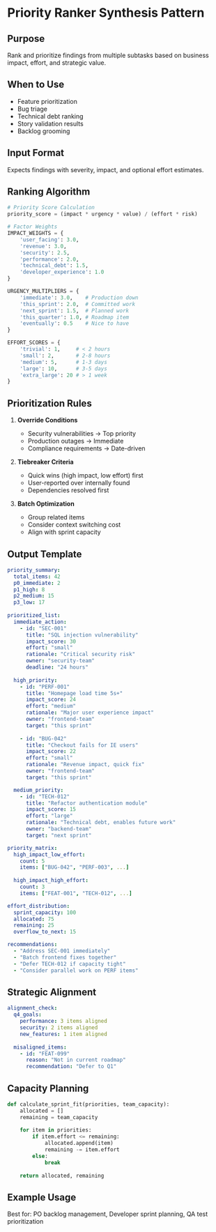 # Priority Ranker Synthesis Pattern

## Purpose
Rank and prioritize findings from multiple subtasks based on business impact, effort, and strategic value.

## When to Use
- Feature prioritization
- Bug triage
- Technical debt ranking
- Story validation results
- Backlog grooming

## Input Format
Expects findings with severity, impact, and optional effort estimates.

## Ranking Algorithm

```python
# Priority Score Calculation
priority_score = (impact * urgency * value) / (effort * risk)

# Factor Weights
IMPACT_WEIGHTS = {
    'user_facing': 3.0,
    'revenue': 3.0,
    'security': 2.5,
    'performance': 2.0,
    'technical_debt': 1.5,
    'developer_experience': 1.0
}

URGENCY_MULTIPLIERS = {
    'immediate': 3.0,    # Production down
    'this_sprint': 2.0,  # Committed work
    'next_sprint': 1.5,  # Planned work
    'this_quarter': 1.0, # Roadmap item
    'eventually': 0.5    # Nice to have
}

EFFORT_SCORES = {
    'trivial': 1,     # < 2 hours
    'small': 2,       # 2-8 hours
    'medium': 5,      # 1-3 days
    'large': 10,      # 3-5 days
    'extra_large': 20 # > 1 week
}
```

## Prioritization Rules

1. **Override Conditions**
   - Security vulnerabilities → Top priority
   - Production outages → Immediate
   - Compliance requirements → Date-driven

2. **Tiebreaker Criteria**
   - Quick wins (high impact, low effort) first
   - User-reported over internally found
   - Dependencies resolved first

3. **Batch Optimization**
   - Group related items
   - Consider context switching cost
   - Align with sprint capacity

## Output Template

```yaml
priority_summary:
  total_items: 42
  p0_immediate: 2
  p1_high: 8
  p2_medium: 15
  p3_low: 17
  
prioritized_list:
  immediate_action:
    - id: "SEC-001"
      title: "SQL injection vulnerability"
      impact_score: 30
      effort: "small"
      rationale: "Critical security risk"
      owner: "security-team"
      deadline: "24 hours"
      
  high_priority:
    - id: "PERF-001"
      title: "Homepage load time 5s+"
      impact_score: 24
      effort: "medium"
      rationale: "Major user experience impact"
      owner: "frontend-team"
      target: "this sprint"
      
    - id: "BUG-042"
      title: "Checkout fails for IE users"
      impact_score: 22
      effort: "small"
      rationale: "Revenue impact, quick fix"
      owner: "frontend-team"
      target: "this sprint"

  medium_priority:
    - id: "TECH-012"
      title: "Refactor authentication module"
      impact_score: 15
      effort: "large"
      rationale: "Technical debt, enables future work"
      owner: "backend-team"
      target: "next sprint"

priority_matrix:
  high_impact_low_effort:
    count: 5
    items: ["BUG-042", "PERF-003", ...]
  
  high_impact_high_effort:
    count: 3
    items: ["FEAT-001", "TECH-012", ...]

effort_distribution:
  sprint_capacity: 100
  allocated: 75
  remaining: 25
  overflow_to_next: 15

recommendations:
  - "Address SEC-001 immediately"
  - "Batch frontend fixes together"
  - "Defer TECH-012 if capacity tight"
  - "Consider parallel work on PERF items"
```

## Strategic Alignment

```yaml
alignment_check:
  q4_goals:
    performance: 3 items aligned
    security: 2 items aligned
    new_features: 1 item aligned
  
  misaligned_items:
    - id: "FEAT-099"
      reason: "Not in current roadmap"
      recommendation: "Defer to Q1"
```

## Capacity Planning

```python
def calculate_sprint_fit(priorities, team_capacity):
    allocated = []
    remaining = team_capacity
    
    for item in priorities:
        if item.effort <= remaining:
            allocated.append(item)
            remaining -= item.effort
        else:
            break
    
    return allocated, remaining
```

## Example Usage
Best for: PO backlog management, Developer sprint planning, QA test prioritization